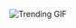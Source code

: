 
<!-- GIF_SECTION -->
![Trending GIF](https://media3.giphy.com/media/v1.Y2lkPThiYjIxNzcyaWtuNW15ZWQwamtzYm1rcnZ5OWZ5bWF6N3J1cjVuYXN3aXhiMXlvOSZlcD12MV9naWZzX3NlYXJjaCZjdD1n/13KrcHexkHQtnG/giphy.gif)
<!-- END_GIF_SECTION -->
